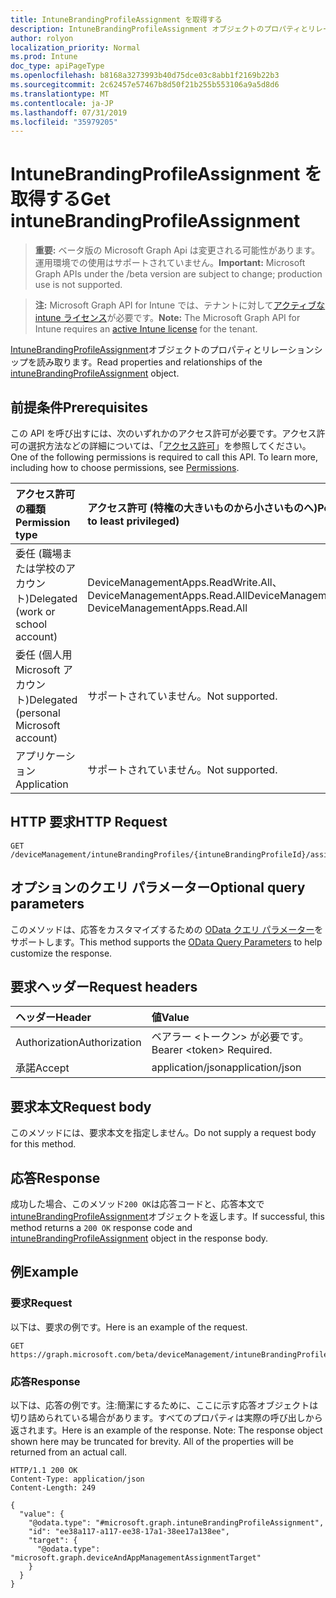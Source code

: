 ```yaml
---
title: IntuneBrandingProfileAssignment を取得する
description: IntuneBrandingProfileAssignment オブジェクトのプロパティとリレーションシップを読み取ります。
author: rolyon
localization_priority: Normal
ms.prod: Intune
doc_type: apiPageType
ms.openlocfilehash: b8168a3273993b40d75dce03c8abb1f2169b22b3
ms.sourcegitcommit: 2c62457e57467b8d50f21b255b553106a9a5d8d6
ms.translationtype: MT
ms.contentlocale: ja-JP
ms.lasthandoff: 07/31/2019
ms.locfileid: "35979205"
---
```

# <a name="get-intunebrandingprofileassignment"></a><span data-ttu-id="83cc0-103">IntuneBrandingProfileAssignment を取得する</span><span class="sxs-lookup"><span data-stu-id="83cc0-103">Get intuneBrandingProfileAssignment</span></span>

> <span data-ttu-id="83cc0-104">**重要:** ベータ版の Microsoft Graph Api は変更される可能性があります。運用環境での使用はサポートされていません。</span><span class="sxs-lookup"><span data-stu-id="83cc0-104">**Important:** Microsoft Graph APIs under the /beta version are subject to change; production use is not supported.</span></span>

> <span data-ttu-id="83cc0-105">**注:** Microsoft Graph API for Intune では、テナントに対して[アクティブな intune ライセンス](https://go.microsoft.com/fwlink/?linkid=839381)が必要です。</span><span class="sxs-lookup"><span data-stu-id="83cc0-105">**Note:** The Microsoft Graph API for Intune requires an [active Intune license](https://go.microsoft.com/fwlink/?linkid=839381) for the tenant.</span></span>

<span data-ttu-id="83cc0-106">[IntuneBrandingProfileAssignment](../resources/intune-wip-intunebrandingprofileassignment.md)オブジェクトのプロパティとリレーションシップを読み取ります。</span><span class="sxs-lookup"><span data-stu-id="83cc0-106">Read properties and relationships of the [intuneBrandingProfileAssignment](../resources/intune-wip-intunebrandingprofileassignment.md) object.</span></span>

## <a name="prerequisites"></a><span data-ttu-id="83cc0-107">前提条件</span><span class="sxs-lookup"><span data-stu-id="83cc0-107">Prerequisites</span></span>
<span data-ttu-id="83cc0-p101">この API を呼び出すには、次のいずれかのアクセス許可が必要です。アクセス許可の選択方法などの詳細については、「[アクセス許可](/graph/permissions-reference)」を参照してください。</span><span class="sxs-lookup"><span data-stu-id="83cc0-p101">One of the following permissions is required to call this API. To learn more, including how to choose permissions, see [Permissions](/graph/permissions-reference).</span></span>

|<span data-ttu-id="83cc0-110">アクセス許可の種類</span><span class="sxs-lookup"><span data-stu-id="83cc0-110">Permission type</span></span>|<span data-ttu-id="83cc0-111">アクセス許可 (特権の大きいものから小さいものへ)</span><span class="sxs-lookup"><span data-stu-id="83cc0-111">Permissions (from most to least privileged)</span></span>|
|:---|:---|
|<span data-ttu-id="83cc0-112">委任 (職場または学校のアカウント)</span><span class="sxs-lookup"><span data-stu-id="83cc0-112">Delegated (work or school account)</span></span>|<span data-ttu-id="83cc0-113">DeviceManagementApps.ReadWrite.All、DeviceManagementApps.Read.All</span><span class="sxs-lookup"><span data-stu-id="83cc0-113">DeviceManagementApps.ReadWrite.All, DeviceManagementApps.Read.All</span></span>|
|<span data-ttu-id="83cc0-114">委任 (個人用 Microsoft アカウント)</span><span class="sxs-lookup"><span data-stu-id="83cc0-114">Delegated (personal Microsoft account)</span></span>|<span data-ttu-id="83cc0-115">サポートされていません。</span><span class="sxs-lookup"><span data-stu-id="83cc0-115">Not supported.</span></span>|
|<span data-ttu-id="83cc0-116">アプリケーション</span><span class="sxs-lookup"><span data-stu-id="83cc0-116">Application</span></span>|<span data-ttu-id="83cc0-117">サポートされていません。</span><span class="sxs-lookup"><span data-stu-id="83cc0-117">Not supported.</span></span>|

## <a name="http-request"></a><span data-ttu-id="83cc0-118">HTTP 要求</span><span class="sxs-lookup"><span data-stu-id="83cc0-118">HTTP Request</span></span>
<!-- {
  "blockType": "ignored"
}
-->
``` http
GET /deviceManagement/intuneBrandingProfiles/{intuneBrandingProfileId}/assignments/{intuneBrandingProfileAssignmentId}
```

## <a name="optional-query-parameters"></a><span data-ttu-id="83cc0-119">オプションのクエリ パラメーター</span><span class="sxs-lookup"><span data-stu-id="83cc0-119">Optional query parameters</span></span>
<span data-ttu-id="83cc0-120">このメソッドは、応答をカスタマイズするための [OData クエリ パラメーター](https://docs.microsoft.com/en-us/graph/query-parameters)をサポートします。</span><span class="sxs-lookup"><span data-stu-id="83cc0-120">This method supports the [OData Query Parameters](https://docs.microsoft.com/en-us/graph/query-parameters) to help customize the response.</span></span>

## <a name="request-headers"></a><span data-ttu-id="83cc0-121">要求ヘッダー</span><span class="sxs-lookup"><span data-stu-id="83cc0-121">Request headers</span></span>
|<span data-ttu-id="83cc0-122">ヘッダー</span><span class="sxs-lookup"><span data-stu-id="83cc0-122">Header</span></span>|<span data-ttu-id="83cc0-123">値</span><span class="sxs-lookup"><span data-stu-id="83cc0-123">Value</span></span>|
|:---|:---|
|<span data-ttu-id="83cc0-124">Authorization</span><span class="sxs-lookup"><span data-stu-id="83cc0-124">Authorization</span></span>|<span data-ttu-id="83cc0-125">ベアラー &lt;トークン&gt; が必要です。</span><span class="sxs-lookup"><span data-stu-id="83cc0-125">Bearer &lt;token&gt; Required.</span></span>|
|<span data-ttu-id="83cc0-126">承諾</span><span class="sxs-lookup"><span data-stu-id="83cc0-126">Accept</span></span>|<span data-ttu-id="83cc0-127">application/json</span><span class="sxs-lookup"><span data-stu-id="83cc0-127">application/json</span></span>|

## <a name="request-body"></a><span data-ttu-id="83cc0-128">要求本文</span><span class="sxs-lookup"><span data-stu-id="83cc0-128">Request body</span></span>
<span data-ttu-id="83cc0-129">このメソッドには、要求本文を指定しません。</span><span class="sxs-lookup"><span data-stu-id="83cc0-129">Do not supply a request body for this method.</span></span>

## <a name="response"></a><span data-ttu-id="83cc0-130">応答</span><span class="sxs-lookup"><span data-stu-id="83cc0-130">Response</span></span>
<span data-ttu-id="83cc0-131">成功した場合、このメソッド`200 OK`は応答コードと、応答本文で[intuneBrandingProfileAssignment](../resources/intune-wip-intunebrandingprofileassignment.md)オブジェクトを返します。</span><span class="sxs-lookup"><span data-stu-id="83cc0-131">If successful, this method returns a `200 OK` response code and [intuneBrandingProfileAssignment](../resources/intune-wip-intunebrandingprofileassignment.md) object in the response body.</span></span>

## <a name="example"></a><span data-ttu-id="83cc0-132">例</span><span class="sxs-lookup"><span data-stu-id="83cc0-132">Example</span></span>

### <a name="request"></a><span data-ttu-id="83cc0-133">要求</span><span class="sxs-lookup"><span data-stu-id="83cc0-133">Request</span></span>
<span data-ttu-id="83cc0-134">以下は、要求の例です。</span><span class="sxs-lookup"><span data-stu-id="83cc0-134">Here is an example of the request.</span></span>
``` http
GET https://graph.microsoft.com/beta/deviceManagement/intuneBrandingProfiles/{intuneBrandingProfileId}/assignments/{intuneBrandingProfileAssignmentId}
```

### <a name="response"></a><span data-ttu-id="83cc0-135">応答</span><span class="sxs-lookup"><span data-stu-id="83cc0-135">Response</span></span>
<span data-ttu-id="83cc0-p102">以下は、応答の例です。注:簡潔にするために、ここに示す応答オブジェクトは切り詰められている場合があります。すべてのプロパティは実際の呼び出しから返されます。</span><span class="sxs-lookup"><span data-stu-id="83cc0-p102">Here is an example of the response. Note: The response object shown here may be truncated for brevity. All of the properties will be returned from an actual call.</span></span>
``` http
HTTP/1.1 200 OK
Content-Type: application/json
Content-Length: 249

{
  "value": {
    "@odata.type": "#microsoft.graph.intuneBrandingProfileAssignment",
    "id": "ee38a117-a117-ee38-17a1-38ee17a138ee",
    "target": {
      "@odata.type": "microsoft.graph.deviceAndAppManagementAssignmentTarget"
    }
  }
}
```





